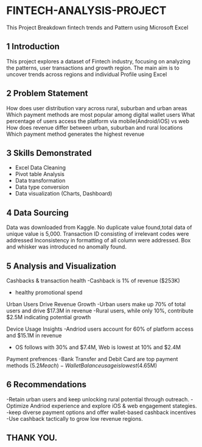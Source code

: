# FINTECH-ANALYSIS-PROJECT
This Project Breakdown fintech trends and Pattern using Microsoft Excel
## 1 Introduction

This project explores a dataset of Fintech industry, focusing on analyzing the patterns,
user transactions and growth region.
The main aim is to uncover trends across regions and individual Profile using Excel

## 2 Problem Statement
How does user distribution vary across rural, suburban and urban areas
Which payment methods are most popular among digital wallet users
What percentage of users access the platform via mobile(Android/iOS) vs web
How does revenue differ between urban, suburban and rural locations
Which payment method generates the highest revenue

## 3 Skills Demonstrated
- Excel Data Cleaning
- Pivot table Analysis
- Data transformation
- Data type conversion
- Data visualization (Charts, Dashboard)
  
## 4 Data Sourcing
Data was downloaded from Kaggle.
No duplicate value found,total data of unique value is 5,000.
Transaction ID consisting of irrelevant codes were addressed
Inconsistency in formatting of all column were addressed.
Box and whisker was introduced no anomally found.

## 5 Analysis and Visualization
Cashbacks & transaction health
-Cashback is 1% of revenue ($253K)
- healthy promotional spend

Urban Users Drive Revenue Growth
-Urban users make up 70% of total users and drive $17.3M in revenue
-Rural users, while only 10%, contribute $2.5M indicating potential growth

Device Usage Insights
-Andriod users account for 60% of platform access and $15.1M in revenue
- OS follows with 30% and $7.4M, Web is lowest at 10% and $2.4M

Payment prefrences
-Bank Transfer and Debit Card are top payment methods ($5.2M each)
-Wallet Balance usage is lowest ($4.65M)

## 6 Recommendations
-Retain urban users and keep unlocking rural potential through outreach.
-Optimize Andriod experience and explore iOS & web engagement stategies.
-keep diverse payment options and offer wallet-based cashback incentives
-Use cashback tactically to grow low revenue regions.

## THANK YOU.
